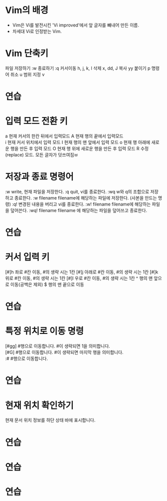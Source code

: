 # Vim의 배경
* Vim은 Vi를 발전시킨 'Vi improved'에서 앞 글자를 뺴내어 만든 이름.
* 차세대 Vi로 인정받는 Vim.

# Vim 단축키
파일 저장하기 :w
종료하기 :q
커서이동 h, j, k, l
삭제 x, dd, J
복사 yy
붙이기 p
명령어 취소 u
범위 지정 v

# 연습

# 입력 모드 전환 키
a 현재 커서의 한칸 뒤에서 입력모드 
A 현재 행의 끝에서 입력모드  
i 현재 커서 위치에서 입력 모드 
I 현재 행의 맨 앞에서 입력 모드
o 현재 행 아래에 새로운 행을 만든 후 입력 모드
O 현재 행 위에 새로운 행을 만든 후 입력 모드
R 수정(replace) 모드. 모든 글자가 덧쓰여짐ㅂ

# 저장과 종료 명령어
:w write, 현재 파일을 저장한다.
:q quit, vi를 종료한다.
:wq w와 q의 조합으로 저장하고 종료한다.
:w filename filename에 해당하는 파일에 저장한다. (사본을 만드는 명령)
:q! 변경된 내용을 버리고 vi를 종료한다.
:w! filename filename에 해당하는 파일을 덮어쓴다.
:wq! filename filename 에 해당하는 파일을 덮어쓰고 종료한다.

# 연습

# 커서 입력 키
[#]h 좌로 #칸 이동, #의 생략 시는 1칸
[#]j 아래로 #칸 이동, #의 생략 시는 1칸
[#]k 위로 #칸 이동, #의 생략 시는 1칸
[#]l 우로 #칸 이동, #의 생략 시는 1칸
^ 행의 맨 앞으로 이동(공백은 제외)
$ 행의 맨 끝으로 이동

# 연습

# 특정 위치로 이동 명령
[#gg] #행으로 이동합니다. #이 생략되면 1을 의미합니다.  
[#G] #행으로 이동합니다. #이 생략되면 마지막 행을 의미합니다.  
:# #행으로 이동합니다.

# 연습

# 현재 위치 확인하기
<CTRL-G> 현재 문서 위치 정보를 하단 상태 바에 표시합니다.  

# 연습

# 연습

# 연습
